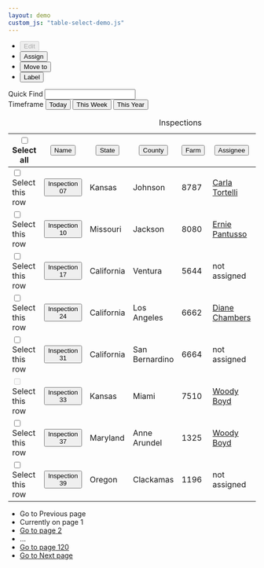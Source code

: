 ```yaml
---
layout: demo
custom_js: "table-select-demo.js"
---
```


<div class="fsa-level@l fsa-level--justify-between fsa-level--align-bottom">
  <ul class="fsa-level fsa-level--grow-auto">
    <li><button class="fsa-btn fsa-btn--secondary fsa-btn--block fsa-btn--small" type="button" disabled="">Edit</button></li>
    <li><button class="fsa-btn fsa-btn--secondary fsa-btn--block fsa-btn--small" type="button">Assign</button></li>
    <li><button class="fsa-btn fsa-btn--secondary fsa-btn--block fsa-btn--small" type="button">Move to</button></li>
    <li><button class="fsa-btn fsa-btn--secondary fsa-btn--block fsa-btn--small" type="button">Label</button></li>
  </ul>
  <div class="fsa-show@m fsa-level fsa-level--grow-auto">
    <div>
      <label for="lorem_find" class="fsa-text-size--2">Quick Find</label>
      <input type="text" class="fsa-input fsa-input--small fsa-input--block" id="lorem_find">
    </div>
    <div>
      <span class="fsa-text-size--2" id="lorem_timeframe">Timeframe</span>
      <span class="fsa-btn-group fsa-btn-group--small fsa-btn-group--block" role="group" aria-labeledby="lorem_timeframe">
        <button class="fsa-btn-group__item fsa-btn-group__item--active" aria-selected="true" type="button">Today</button>
        <button class="fsa-btn-group__item" type="button">This Week</button>
        <button class="fsa-btn-group__item" type="button">This Year</button>
      </span>
    </div>
  </div>
</div>
<table class="fsa-table fsa-table--borderless fsa-table--responsive fsa-table--responsive-horizontal fsa-m-t--s">
  <caption class="sr-only">Inspections</caption>
  <thead>
    <tr>
      <th class="fsa-table__th--sticky fsa-table__th--select">
        <span>
          <input class="fsa-checkbox fsa-checkbox--solo" data-behavior="select-table-all" id="inpections__select-all" type="checkbox" name="inpections__select-all" value="Select all">
          <label for="inpections__select-all" title="Select all"><span class="sr-only">Select all</span></label>
        </span>
      </th>
      <th class="fsa-table__th--sticky" aria-sort="ascending">
        <button type="button" class="fsa-table__sort fsa-table__sort--ascending">Name</button>
      </th>
      <th class="fsa-table__th--sticky">
        <button type="button" class="fsa-table__sort">State</button>
      </th>
      <th class="fsa-table__th--sticky">
        <button type="button" class="fsa-table__sort">County</button>
      </th>
      <th class="fsa-table__th--sticky">
        <button type="button" class="fsa-table__sort">Farm</button>
      </th>
      <th class="fsa-table__th--sticky">
        <button type="button" class="fsa-table__sort">Assignee</button>
      </th>
      <th class="fsa-table__th--sticky">
        <button type="button" class="fsa-table__sort">Due Date</button>
      </th>
      <th class="fsa-table__th--sticky">
        <button type="button" class="fsa-table__sort">Status</button>
      </th>
    </tr>
  </thead>
  <tbody>
    <tr>
      <td aria-label="Select">
        <span>
          <input class="fsa-checkbox fsa-checkbox--solo" data-behavior="select-table-row" id="inpections__select-inspection--07" type="checkbox" name="inpections__select-inspection--07" value="07">
          <label for="inpections__select-inspection--07"><span class="sr-only">Select this row</span></label>
        </span>
      </td>
      <td aria-label="Inspection Number">
        <strong>
          <button type="button" class="fsa-btn fsa-btn--flat">Inspection 07</button>
        </strong>
      </td>
      <td aria-label="State">Kansas</td>
      <td aria-label="County">Johnson</td>
      <td aria-label="Farm Number">8787</td>
      <td aria-label="Assigned to"><a href="link.html">Carla Tortelli</a></td>
      <td aria-label="Due Date">
        <time datetime="2018-08-05">08/05/2018</time>
      </td>
      <td aria-label="Status">
        <div><span class="fsa-label fsa-label--neutral">Assigned</span></div>
      </td>
    </tr>
    <tr>
      <td aria-label="Select">
        <span>
          <input class="fsa-checkbox fsa-checkbox--solo" data-behavior="select-table-row" id="inpections__select-inspection--10" type="checkbox" name="inpections__select-inspection--10" value="10">
          <label for="inpections__select-inspection--10"><span class="sr-only">Select this row</span></label>
        </span>
      </td>
      <td aria-label="Inspection Number">
        <strong>
          <button type="button" class="fsa-btn fsa-btn--flat">Inspection 10</button>
        </strong>
      </td>
      <td aria-label="State">Missouri</td>
      <td aria-label="County">Jackson</td>
      <td aria-label="Farm Number">8080</td>
      <td aria-label="Assigned to"><a href="link.html">Ernie Pantusso</a></td>
      <td aria-label="Due Date">
        <time datetime="2018-10-01">10/01/2018</time>
      </td>
      <td aria-label="Status">
        <div><span class="fsa-label fsa-label--alert">Rejected</span></div>
      </td>
    </tr>
    <tr>
      <td aria-label="Select">
        <span>
          <input class="fsa-checkbox fsa-checkbox--solo" data-behavior="select-table-row" id="inpections__select-inspection--17" type="checkbox" name="inpections__select-inspection--17" value="17">
          <label for="inpections__select-inspection--17"><span class="sr-only">Select this row</span></label>
        </span>
      </td>
      <td aria-label="Inspection Number">
        <strong>
          <button type="button" class="fsa-btn fsa-btn--flat">Inspection 17</button>
        </strong>
      </td>
      <td aria-label="State">California</td>
      <td aria-label="County">Ventura</td>
      <td aria-label="Farm Number">5644</td>
      <td aria-label="Assigned to"><span class="sr-only">not assigned</span></td>
      <td aria-label="Due Date">
        <time datetime="2018-11-10">11/10/2018</time>
      </td>
      <td aria-label="Status">
        <div><span class="fsa-label">Not Started</span></div>
      </td>
    </tr>
    <tr>
      <td aria-label="Select">
        <span>
          <input class="fsa-checkbox fsa-checkbox--solo" data-behavior="select-table-row" id="inpections__select-inspection--24" type="checkbox" name="inpections__select-inspection--24" value="24">
          <label for="inpections__select-inspection--24"><span class="sr-only">Select this row</span></label>
        </span>
      </td>
      <td aria-label="Inspection Number">
        <strong>
          <button type="button" class="fsa-btn fsa-btn--flat">Inspection 24</button>
        </strong>
      </td>
      <td aria-label="State">California</td>
      <td aria-label="County">Los Angeles</td>
      <td aria-label="Farm Number">6662</td>
      <td aria-label="Assigned to"><a href="link.html">Diane Chambers</a></td>
      <td aria-label="Due Date">
        <time datetime="2018-11-16">11/16/2018</time>
      </td>
      <td aria-label="Status">
        <div><span class="fsa-label fsa-label--general">In Progress</span></div>
      </td>
    </tr>
    <tr>
      <td aria-label="Select">
        <span>
          <input class="fsa-checkbox fsa-checkbox--solo" data-behavior="select-table-row" id="inpections__select-inspection--31" type="checkbox" name="inpections__select-inspection--31" value="31">
          <label for="inpections__select-inspection--31"><span class="sr-only">Select this row</span></label>
        </span>
      </td>
      <td aria-label="Inspection Number">
        <strong>
          <button type="button" class="fsa-btn fsa-btn--flat">Inspection 31</button>
        </strong>
      </td>
      <td aria-label="State">California</td>
      <td aria-label="County">San Bernardino</td>
      <td aria-label="Farm Number">6664</td>
      <td aria-label="Assigned to"><span class="sr-only">not assigned</span></td>
      <td aria-label="Due Date">
        <time datetime="2018-10-07">10/07/2018</time>
      </td>
      <td aria-label="Status">
        <div><span class="fsa-label fsa-label--warning">On Hold</span></div>
      </td>
    </tr>
    <tr>
      <td aria-label="Select">
        <span>
          <input disabled="disabled" class="fsa-checkbox fsa-checkbox--solo" id="inpections__select-inspection--33" type="checkbox" name="inpections__select-inspection--33" value="33">
          <label for="inpections__select-inspection--33"><span class="sr-only">Select this row</span></label>
        </span>
      </td>
      <td aria-label="Inspection Number">
        <strong>
          <button type="button" class="fsa-btn fsa-btn--flat">Inspection 33</button>
        </strong>
      </td>
      <td aria-label="State">Kansas</td>
      <td aria-label="County">Miami</td>
      <td aria-label="Farm Number">7510</td>
      <td aria-label="Assigned to"><a href="link.html">Woody Boyd</a></td>
      <td aria-label="Due Date">
        <time datetime="2018-10-05">10/05/2018</time>
      </td>
      <td aria-label="Status">
        <div><span class="fsa-label fsa-label--success">Complete</span></div>
      </td>
    </tr>
    <tr>
      <td aria-label="Select">
        <span>
          <input class="fsa-checkbox fsa-checkbox--solo" data-behavior="select-table-row" id="inpections__select-inspection--37" type="checkbox" name="inpections__select-inspection--37" value="37">
          <label for="inpections__select-inspection--37"><span class="sr-only">Select this row</span></label>
        </span>
      </td>
      <td aria-label="Inspection Number">
        <strong>
          <button type="button" class="fsa-btn fsa-btn--flat">Inspection 37</button>
        </strong>
      </td>
      <td aria-label="State">Maryland</td>
      <td aria-label="County">Anne Arundel</td>
      <td aria-label="Farm Number">1325</td>
      <td aria-label="Assigned to"><a href="link.html">Woody Boyd</a></td>
      <td aria-label="Due Date">
        <time datetime="2019-05-05">05/05/2019</time>
      </td>
      <td aria-label="Status">
        <div><span class="fsa-label fsa-label--general">In Progress</span></div>
      </td>
    </tr>
    <tr>
      <td aria-label="Select">
        <span>
          <input class="fsa-checkbox fsa-checkbox--solo" data-behavior="select-table-row" id="inpections__select-inspection--39" type="checkbox" name="inpections__select-inspection--39" value="39">
          <label for="inpections__select-inspection--39"><span class="sr-only">Select this row</span></label>
        </span>
      </td>
      <td aria-label="Inspection Number">
        <strong>
          <button type="button" class="fsa-btn fsa-btn--flat">Inspection 39</button>
        </strong>
      </td>
      <td aria-label="State">Oregon</td>
      <td aria-label="County">Clackamas </td>
      <td aria-label="Farm Number">1196</td>
      <td aria-label="Assigned to"><span class="sr-only">not assigned</span></td>
      <td aria-label="Due Date">
        <time datetime="2019-05-05">05/05/2019</time>
      </td>
      <td aria-label="Status">
        <div><span class="fsa-label">Not Started</span></div>
      </td>
    </tr>
  </tbody>
</table>
<nav aria-label="Pagination">
  <div class="fsa-pagination" data-current="1" data-total="120">
    <ul class="fsa-pagination__list">
      <li class="fsa-pagination__item fsa-pagination__item--previous" aria-hidden="true">
        <span class="fsa-pagination__label fsa-pagination__label--previous fsa-pagination__label--disabled"><span class="fsa-sr-only">Go to</span> Previous <span class="fsa-sr-only">page</span></span>
      </li>
      <li class="fsa-pagination__item">
        <span class="fsa-pagination__label fsa-pagination__label--current" aria-current="step"><span class="fsa-sr-only">Currently on page</span> 1</span>
      </li>
      <li class="fsa-pagination__item">
        <a class="fsa-pagination__label" href="link.html"><span class="fsa-sr-only">Go to page</span> 2</a>
      </li>
      <li class="fsa-pagination__item" aria-hidden="true">
        <span class="fsa-pagination__label">…</span>
      </li>
      <li class="fsa-pagination__item">
        <a class="fsa-pagination__label" href="link.html"><span class="fsa-sr-only">Go to page</span> 120</a>
      </li>
      <li class="fsa-pagination__item fsa-pagination__item--next">
        <a class="fsa-pagination__label fsa-pagination__label--next" href="link.html"><span class="fsa-sr-only">Go to</span> Next <span class="fsa-sr-only">page</span></a>
      </li>
    </ul>
  </div>
</nav>
